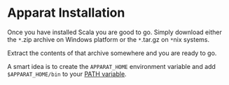 # Apparat Installation #

Once you have installed Scala you are good to go. Simply download either the `*`.zip archive on Windows platform or the `*`.tar.gz on `*`nix systems.

Extract the contents of that archive somewhere and you are ready to go.

A smart idea is to create the `APPARAT_HOME` environment variable and add `$APPARAT_HOME/bin` to your [PATH variable](http://en.wikipedia.org/wiki/PATH_(variable)).